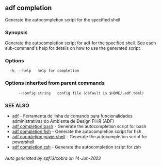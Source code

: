 ## adf completion

Generate the autocompletion script for the specified shell

### Synopsis

Generate the autocompletion script for adf for the specified shell.
See each sub-command's help for details on how to use the generated script.


### Options

```
  -h, --help   help for completion
```

### Options inherited from parent commands

```
      --config string   config file (default is $HOME/.adf.toml)
```

### SEE ALSO

* [adf](adf.md)	 - Ferramenta de linha de comando para funcionalidades administrativas do Ambiente de Design FIHR (ADF)
* [adf completion bash](adf_completion_bash.md)	 - Generate the autocompletion script for bash
* [adf completion fish](adf_completion_fish.md)	 - Generate the autocompletion script for fish
* [adf completion powershell](adf_completion_powershell.md)	 - Generate the autocompletion script for powershell
* [adf completion zsh](adf_completion_zsh.md)	 - Generate the autocompletion script for zsh

###### Auto generated by spf13/cobra on 14-Jun-2023
